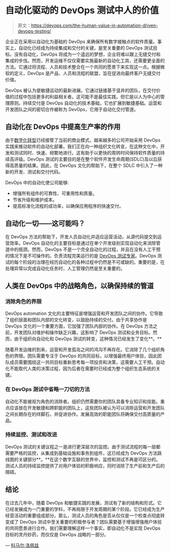 # 自动化驱动的 DevOps 测试中人的价值

> 原文：<https://devops.com/the-human-value-in-automation-driven-devops-testing/>

企业正在采用以自动化为基础的 DevOps 来确保所有数字接触点的软件质量。事实上，自动化已经成为持续集成和交付的关键，是至关重要的 DevOps 测试目标。没有自动化，DevOps 将成为一个遥远的梦想，企业将难以跟上无缝交付和集成的步伐。然而，开发运维不仅仅需要实施最新的自动化工具，还需要更全面的方法。它通过将流程、人员和技术整合在一个共同的愿景下来实现这一点。根据微软的定义，DevOps 是产品、人员和流程的联盟，旨在促进向最终客户无缝交付价值。

DevOps 被认为是敏捷运动的最新进展。它通过链接基于竖井的团队，在交付价值的过程中包括更多的利益相关者。这可能不是最佳实践，但它是以人为中心的管理原则。持续交付是 DevOps 自动化的技术基础，它也扩展到敏捷基础。运营和开发团队之间的密切合作被称为 DevOps，它用于自动化交付管道。

## **自动化在 DevOps 中提高生产率的作用**

由于[数字化转型](https://devops.com/successful-digital-transformation-starts-with-developers/)已经接管了当前的商业模式，越来越多的公司开始采用 DevOps 实践来推动软件的自动化部署。我们正在向一种组织文化转变，在这种文化中，开发和测试同时、快速、频繁地进行。这有助于以更快的周转时间保持软件质量的持续高评级。DevOps 测试的主要目的是在整个软件开发生命周期(SDLC)及以后获得高质量的结果。因此，在 DevOps 文化的帮助下，在整个 SDLC 中引入了一种新的开发、测试和交付代码。

DevOps 中的自动化使公司能够:

*   增强所有组件的可靠性、可重用性和质量。
*   节省升级和维护成本。
*   提高标准化流程的成功率，以确保应用程序的快速交付。

## 自动化一切——这可能吗？

在 DevOps 方法的帮助下，开发人员自动化并适应运营活动，从源代码提交到运营效率。DevOps 自动化的主要目标是通过在单个开发级别实现自动化来消除管道中的瓶颈。然而，DevOps 不是一个完全自动化的过程，并且在没有人工干预的情况下是不可操作的。负责流程完美运行的是 [DevOps 测试专家](https://www.cigniti.com/devops-testing/)。DevOps 测试的每个阶段的治理在经历自动化的各种过程中仍然是不可或缺的。重要的是，在处理异常以完成自动化任务时，人工管理仍然是至关重要的。

## **人类在 DevOps 中的战略角色，以确保持续的管道**

### 消除角色的界限

DevOps automation 文化的主要特征是增强运营和开发团队之间的协作。它导致了组织层面和团队内部的文化转变，以鼓励持续的交付。由于共享协作是 DevOps 文化的一个重要方面，它加强了团队内部的协作。在 DevOps 方法之前，开发团队对维护和操作缺乏兴趣，这影响了 DevOps 测试和业务目标。然而，由于组织向自动化和 DevOps 测试的转变，这种情况已经发生了变化**。**

随着开发运维的到来，运营和开发孤岛之间的鸿沟不再存在。它消除了几个组织角色的界限。团队需要专注于 DevOps 的共同目标，以增强最终用户体验，因此团队成员需要围绕这一共同目标重新思考每一项投资和决策，这需要人工干预。自动化不能取代人类的决策过程，因为后者在需要时已经成为整个组织生态系统的关键。

### 在 DevOps 测试中省略一刀切的方法

自动化不能被视为角色的消除者。组织仍然需要你的团队具备专业知识和技能。重点应该放在开发敏捷和跨职能的团队上，这些团队被认为可以消除运营和开发团队之间长期存在的绊脚石，并促进协作。发展高效的职能团队将确保交付高质量的产品。

### 持续监控、测试和改进

DevOps 测试的关键议程之一是进行更深层次的监控。由于测试流程的每一层都需要严格的监控，从集成到基础设施和事务到组件，这已经成为 DevOps 方法路线图的关键部分**。**在这个数字互联的世界中，监控和测试不再是可区分的。测试人员的持续监控提供了对用户体验的积极响应，同时消除了生产前和生产后的障碍。

## **结论**

在过去几年中，随着 DevOps 和敏捷实践的发展，测试有了新的结构和形式。它已经发展成为一门重要的学科，不再局限于开发周期的某个阶段。它已经成为生产经营活动的重要组成部分。那么，测试人员的角色是否从仅仅是一个检查点彻底转变成了 DevOps 测试中至关重要的积极参与者？团队需要基于增强增强用户体验的共同愿景进行合作。我们需要理解这样一个事实，即自动化不是实现 DevOps 目标的灵丹妙药，而仅仅是 DevOps 战略的一部分。

— [科马尔·洛佩兹](https://devops.com/author/komal-lopez/)